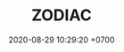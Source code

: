 ---
layout: teamCard
permalink: /team/:title.html
categories: LJ06 LIJ1 LIJ2 LIJ6 LIJ7
maincover: /assets/logos/ZODIAC.png
puntosLJMAYO24: 17
date: 2020-08-29 10:29:20 +0700
title: ZODIAC
route: /liga-johto
tag: johto042024
color: black
puntosLJ202404: 12
grupo: sur
background: '#F16C38'
cover: /assets/backCard.png
team: ZODIAC

ID: ZC
puntos: 2
pj: 1
#PARTIDO 1
j1: RONDA 1
maincover1: /assets/logos/LGN.png
p1:  ZC
pp1: MEW
bg1: rock rock
r1: 2
rr1: 1
pt1: 0
pj1: 0
#PARTIDO 2
maincover2: /assets/logos/TA.png
j2: RONDA 2
p2: ZC
pp2: TA
bg2: rock rock
r2: 0
rr2: 0
pt2: 0
pj2: 0

#PARTIDO 6
maincover6: /assets/logos/DFS.png
j6: RONDA 6
p6:  ZC
r6: 0
pp6: PEARL
rr6: 0 
bg6: rock 
pt6: 0
pj6: 0
#PARTIDO 7
maincover7: /assets/logos/TSA.png
j7: RONDA 7
p7: ZC
r7: 0
pp7: TSA
rr7: 0
bg7: rock 
pt7: 0
pj7: 0



# pj: 11
# pt1: 0
# pt2: 0
# pt3: 0
# pt4: 0
# pt5: 0
# pt6: 0
# pt7: 0
# pt8: 0
# pt9: 0
# pt10: 0
# pt11: 0
# p1: ZODIAC
# r1: 0
# bg1: rock bg-warning
# rr1: 0
# pp1: DFS ZC
# p2: DFS ZC
# r2: 0
# rr2: 0
# bg2: rock bg-success
# pp2: MBO
# p3: DFS ZC
# r3: 0
# bg3: rock bg-info
# rr3: 0
# pp3: LAST BREATH
# p4:  DFS RUBY
# r4: 0
# bg4: rock bg-success
# rr4: 0
# pp4: DFS ZC
# p5:  no smite
# r5: 0
# bg5: rock bg-danger
# rr5: 0
# pp5: dfs dmd
# p6: jas
# r6: 0
# rr6: 0
# bg6: rock bg-success
# pp6: dfs dmd
# p7:  DFS ZC
# r7: 0
# rr7: 0
# bg7: rock bg-danger
# pp7: SOJ
# p8:  DFS ZC
# r8: 0
# bg8: rock bg-warning
# rr8: 0
# pp8: T. SATISFACTION
# p9:  DFS ZC
# r9: 0
# bg9: rock bg-danger
# rr9: 0
# pp9: S. VANGUARD
# p10:  HGO
# r10: 0
# rr10: 0
# bg10: rock bg-warning
# pp10: DFS DM
# p11: hg regios
# r11: 0
# rr11: 0
# bg11: rock bg-success
# pp11: dfs dmd
##torneos
rango: ACERO
bg: bg-johto 
torneo1: Lj my24
tps1: IN PROGRESS
tb1: card-johto
timg1: /assets/logos/LIGA-JOHTO.png
---